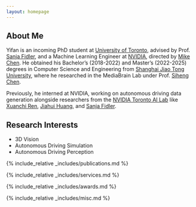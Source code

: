 ```yaml
---
layout: homepage
---
```


## About Me
Yifan is an incoming PhD student at [University of Toronto](https://www.utoronto.ca/), advised by Prof. [Sanja Fidler](https://www.cs.utoronto.ca/~fidler/), and a Machine Learning Engineer at [NVIDIA](https://www.nvidia.com/en-us/), directed by [Mike Chen](https://www.linkedin.com/in/nvidia-mikechen/).
He obtained his Bachelor’s (2018-2022) and Master’s (2022-2025) degrees in Computer Science and Engineering from [Shanghai Jiao Tong University](https://en.sjtu.edu.cn/), where he researched in the MediaBrain Lab under Prof. [Siheng Chen](https://siheng-chen.github.io/).

Previously, he interned at NVIDIA, working on autonomous driving data generation alongside researchers from the [NVIDIA Toronto AI Lab](https://research.nvidia.com/labs/toronto-ai/) like [Xuanchi Ren](https://xuanchiren.com/), [Jiahui Huang](https://huangjh-pub.github.io/), and [Sanja Fidler](https://www.cs.utoronto.ca/~fidler/).

## Research Interests

- 3D Vision
- Autonomous Driving Simulation
- Autonomous Driving Perception

<!-- ## News

- **[Feb. 2020]** Our paper about incremental learning is accepted to CVPR 2020.
- **[Feb. 2020]** We will host the ACM Multimedia Asia 2020 conference in Singapore!
- **[Sept. 2019]** Our paper about few-shot learning is accepted to NeurIPS 2019.
- **[Mar. 2019]** Our paper about few-shot learning is accepted to CVPR 2019. -->

{% include_relative _includes/publications.md %}

{% include_relative _includes/services.md %}

{% include_relative _includes/awards.md %}

{% include_relative _includes/misc.md %}

<br>
<script language="Javascript">
var date = new Date(document.lastModified);
document.write("Last modified: " + date.toLocaleDateString());
</script>

